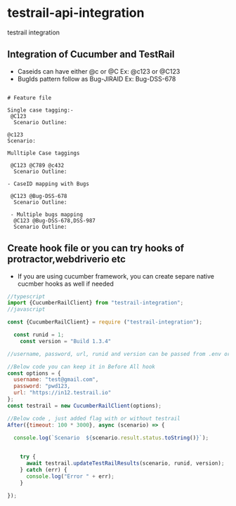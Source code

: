 # testrail-api-integration
testrail integration

## Integration of Cucumber and TestRail


- Caseids can have either @c or @C Ex: @c123 or @C123
- BugIds pattern follow as Bug-JIRAID  Ex: Bug-DSS-678
```text

# Feature file

Single case tagging:-
 @C123
  Scenario Outline: 

@c123
Scenario:

Mulltiple Case taggings

 @C123 @C789 @c432
  Scenario Outline: 

- CaseID mapping with Bugs

 @C123 @Bug-DSS-678
  Scenario Outline: 
  
 - Multiple bugs mapping
  @C123 @Bug-DSS-678,DSS-987
  Scenario Outline: 
```

## Create hook file or you can try hooks of protractor,webdriverio etc
- If you are using cucumber framework, you can create separe native cucmber hooks as well  if needed

```js
//typescript
import {CucumberRailClient} from "testrail-integration";
//javascript

const {CucumberRailClient} = require ("testrail-integration");

  const runid = 1;
    const version = "Build 1.3.4"

//username, password, url, runid and version can be passed from .env or config or property file

//Below code you can keep it in Before All hook
const options = {
  username: "test@gmail.com",
  password: "pwd123,
  url: "https://in12.testrail.io"
};
const testrail = new CucumberRailClient(options);

//Below code , just added flag with or without testrail
After({timeout: 100 * 3000}, async (scenario) => {

  console.log(`Scenario  ${scenario.result.status.toString()}`);

  
    try {
      await testrail.updateTestRailResults(scenario, runid, version);
    } catch (err) {
      console.log("Error " + err);
    }

});

```
